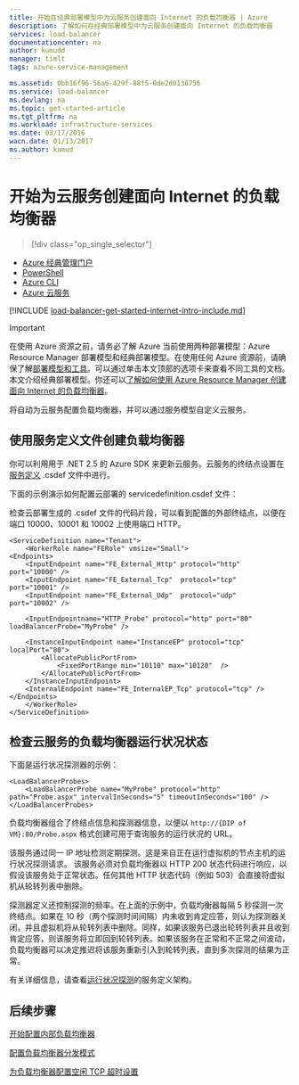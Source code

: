 ```yaml
---
title: 开始在经典部署模型中为云服务创建面向 Internet 的负载均衡器 | Azure
description: 了解如何在经典部署模型中为云服务创建面向 Internet 的负载均衡器
services: load-balancer
documentationcenter: na
author: kumudd
manager: timlt
tags: azure-service-management

ms.assetid: 0bb16f96-56a6-429f-88f5-0de2d0136756
ms.service: load-balancer
ms.devlang: na
ms.topic: get-started-article
ms.tgt_pltfrm: na
ms.workload: infrastructure-services
ms.date: 03/17/2016
wacn.date: 01/13/2017
ms.author: kumud
---
```


# 开始为云服务创建面向 Internet 的负载均衡器
> [!div class="op_single_selector"]
- [Azure 经典管理门户](./load-balancer-get-started-internet-classic-portal.md)
- [PowerShell](./load-balancer-get-started-internet-classic-ps.md)
- [Azure CLI](./load-balancer-get-started-internet-classic-cli.md)
- [Azure 云服务](./load-balancer-get-started-internet-classic-cloud.md)

[!INCLUDE [load-balancer-get-started-internet-intro-include.md](../../includes/load-balancer-get-started-internet-intro-include.md)]

> [!IMPORTANT]
在使用 Azure 资源之前，请务必了解 Azure 当前使用两种部署模型：Azure Resource Manager 部署模型和经典部署模型。在使用任何 Azure 资源前，请确保了解[部署模型和工具](../azure-classic-rm.md)。可以通过单击本文顶部的选项卡来查看不同工具的文档。本文介绍经典部署模型。你还可以[了解如何使用 Azure Resource Manager 创建面向 Internet 的负载均衡器](./load-balancer-get-started-internet-arm-ps.md)。

将自动为云服务配置负载均衡器，并可以通过服务模型自定义云服务。

## 使用服务定义文件创建负载均衡器

你可以利用用于 .NET 2.5 的 Azure SDK 来更新云服务。云服务的终结点设置在[服务定义](https://msdn.microsoft.com/zh-cn/library/azure/gg557553.aspx) .csdef 文件中进行。

下面的示例演示如何配置云部署的 servicedefinition.csdef 文件：

检查云部署生成的 .csdef 文件的代码片段，可以看到配置的外部终结点，以便在端口 10000、10001 和 10002 上使用端口 HTTP。

```
<ServiceDefinition name="Tenant">
    <WorkerRole name="FERole" vmsize="Small">
<Endpoints>
    <InputEndpoint name="FE_External_Http" protocol="http" port="10000" />
    <InputEndpoint name="FE_External_Tcp"  protocol="tcp"  port="10001" />
    <InputEndpoint name="FE_External_Udp"  protocol="udp"  port="10002" />

    <InputEndpointname="HTTP_Probe" protocol="http" port="80" loadBalancerProbe="MyProbe" />

    <InstanceInputEndpoint name="InstanceEP" protocol="tcp" localPort="80">
        <AllocatePublicPortFrom>
            <FixedPortRange min="10110" max="10120"  />
        </AllocatePublicPortFrom>
    </InstanceInputEndpoint>
    <InternalEndpoint name="FE_InternalEP_Tcp" protocol="tcp" />
</Endpoints>
    </WorkerRole>
</ServiceDefinition>
```

## <a name="check-load-balancer-health-status-for-cloud-services"></a> 检查云服务的负载均衡器运行状况状态

下面是运行状况探测器的示例：

```
<LoadBalancerProbes>
    <LoadBalancerProbe name="MyProbe" protocol="http" path="Probe.aspx" intervalInSeconds="5" timeoutInSeconds="100" />
</LoadBalancerProbes>
```

负载均衡器组合了终结点信息和探测器信息，以便以 `http://{DIP of VM}:80/Probe.aspx` 格式创建可用于查询服务的运行状况的 URL。

该服务通过同一 IP 地址检测定期探测。这是来自正在运行虚拟机的节点主机的运行状况探测请求。
该服务必须对负载均衡器以 HTTP 200 状态代码进行响应，以假设该服务处于正常状态。任何其他 HTTP 状态代码（例如 503）会直接将虚拟机从轮转列表中删除。

探测器定义还控制探测的频率。在上面的示例中，负载均衡器每隔 5 秒探测一次终结点。如果在 10 秒（两个探测时间间隔）内未收到肯定应答，则认为探测器关闭，并且虚拟机将从轮转列表中删除。同样，如果该服务已退出轮转列表并且收到肯定应答，则该服务将立即回到轮转列表。如果该服务在正常和不正常之间波动，负载均衡器可以决定推迟将该服务重新引入到轮转列表，直到多次探测的结果为正常。

有关详细信息，请查看[运行状况探测](https://msdn.microsoft.com/zh-cn/library/azure/jj151530.aspx)的服务定义架构。

## 后续步骤

[开始配置内部负载均衡器](./load-balancer-get-started-ilb-arm-ps.md)

[配置负载均衡器分发模式](./load-balancer-distribution-mode.md)

[为负载均衡器配置空闲 TCP 超时设置](./load-balancer-tcp-idle-timeout.md)

<!---HONumber=Mooncake_0109_2017-->
<!--Update_Description: update meta properties & wording update & update link references & update code-->